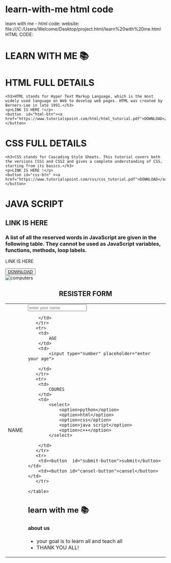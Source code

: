 # learn-with-me html code
learn with me - html code:
website: file:///C:/Users/Welcome/Desktop/project.html/learn%20with%20me.html
HTML CODE:

<!DOCTYPE html>
<html lang="en">
<head>
    <meta charset="UTF-8">
    <meta name="viewport" content="width=device-width, initial-scale=1.0">
    <title>learn with me</title>
    <link rel="icon" href="c:\Users\Welcome\Downloads\black, html png icon.png">
    <link rel="stylesheet" href="style.css">
</head>
<body>
    
<div class="navbar">
    <h1>
       LEARN WITH ME 📚
    </h1>

</div>
<div id="container-1">
    <h1>HTML FULL DETAILS  </h1>
    
    <h3>HTML stands for Hyper Text Markup Language, which is the most widely used language on Web to develop web pages. HTML was created by Berners-Lee in late 1991.</h3>
    <p>LINK IS HERE !</p>
    <button  id="html-btn"><a href="https://www.tutorialspoint.com/html/html_tutorial.pdf">DOWNLOAD</a></button>

</div>
<div id="container-2">
    <h1> CSS FULL DETAILS</h1>
    
    <h3>CSS stands for Cascading Style Sheets. This tutorial covers both the versions CSS1 and CSS2 and gives a complete understanding of CSS, starting from its basics.</h3>
    <p>LINK IS HERE !</p>
    <button id="css-btn" ><a href="https://www.tutorialspoint.com/css/css_tutorial.pdf">DOWNLOAD</a></button>
</div>
<div id="container-3">
    <h1>JAVA SCRIPT</h1>
    <h2>LINK IS HERE</h2>
    <h3>A list of all the reserved words in JavaScript are given in the following table. They cannot be used as JavaScript variables, functions, methods, loop labels.</h3>
    <p>LINK IS HERE</p>
    <button id="js-btn"><a href="https://www.tutorialspoint.com/javascript/javascript_tutorial.pdf">DOWNLOAD</a></button>
</div>
<img src="https://source.unsplash.com/random/100x100/?computer" alt="computers">
<center>
    <h2>RESISTER FORM</h2>
<form class="register-form">
    <table>
       <tr>
        <td>
            NAME
        </td>
        <td>
            <input type="text" placeholder="enter your name">

        </td>
       </tr>
       <tr>
        <td>
            AGE
        </td>
        <td>
            <input type="number" placeholder="enter your age">

        </td>
       </tr>
       <tr>
        <td>
            COURES
        </td>
        <td>
            <select>
                <option>python</option>
                <option>html</option>
                <option>css</option>
                <option>java script</option>
                <option>c++</option>
            </select>

        </td>
       </tr>
       <tr>
        <td><button  id="submit-button">submit</button></td>
        <td><button id="cansel-button">cansel</button></td>
       </tr>

    </table>
    

</form>
</center>

<div class="about-us">
    <h2>learn with me 📚</h2>
    <h4>about us</h4>
    <ul>
        <li>your goal is to learn all and teach all</li>
        <li>THANK YOU ALL!</li>
    </ul>
    
</div>

<script src="script.js"></script>

</body>
</html>





